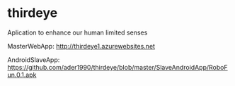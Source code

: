 thirdeye
========

Aplication to enhance our human limited senses

MasterWebApp: http://thirdeye1.azurewebsites.net

AndroidSlaveApp: https://github.com/ader1990/thirdeye/blob/master/SlaveAndroidApp/RoboFun.0.1.apk
